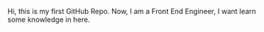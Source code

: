Hi, this is my first GitHub Repo.
Now, I am a Front End Engineer,
I want learn some knowledge in here.

